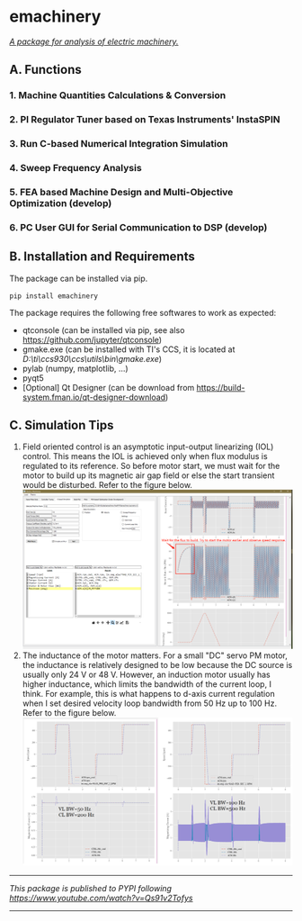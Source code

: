# emachinery

*<u>A package for analysis of electric machinery.</u>*

## A. Functions

### 1. Machine Quantities Calculations & Conversion

### 2. PI Regulator Tuner based on Texas Instruments' InstaSPIN

### 3. Run C-based Numerical Integration Simulation

### 4. Sweep Frequency Analysis

### 5. FEA based Machine Design and Multi-Objective Optimization (develop)

### 6. PC User GUI for Serial Communication to DSP (develop)


## B. Installation and Requirements

The package can be installed via pip.
```shell
pip install emachinery
```

The package requires the following free softwares to work as expected:
- qtconsole (can be installed via pip, see also https://github.com/jupyter/qtconsole)
- gmake.exe (can be installed with TI's CCS, it is located at *D:\ti\ccs930\ccs\utils\bin\gmake.exe*)
- pylab (numpy, matplotlib, ...)
- pyqt5
- [Optional] Qt Designer (can be download from https://build-system.fman.io/qt-designer-download) 



## C. Simulation Tips

1. Field oriented control is an asymptotic input-output linearizing (IOL) control. This means the IOL is achieved only when flux modulus is regulated to its reference. So before motor start, we must wait for the motor to build up its magnetic air gap field or else the start transient would be disturbed. Refer to the figure below.![1](https://github.com/horychen/emachinery/blob/main/gallery/readme-pic-flux-to-build.png?raw=true)
2. The inductance of the motor matters. For a small "DC" servo PM motor, the inductance is relatively designed to be low because the DC source is usually only 24 V or 48 V. However, an induction motor usually has higher inductance, which limits the bandwidth of the current loop, I think. For example, this is what happens to d-axis current regulation when I set desired velocity loop bandwidth from 50 Hz up to 100 Hz. Refer to the figure below.![2](https://github.com/horychen/emachinery/blob/main/gallery/readme-pic-comparison-d-axis-current-regulation-per-inductance.png?raw=true)


----
_This package is published to PYPI following https://www.youtube.com/watch?v=Qs91v2Tofys_

----

